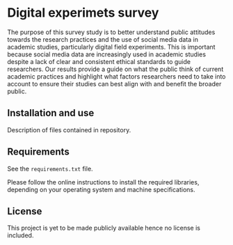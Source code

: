 # Digital experimets survey

The purpose of this survey study is to better understand public attitudes towards the research practices and the use of social media data in academic studies, particularly digital field experiments. This is important because social media data are increasingly used in academic studies despite a lack of clear and consistent ethical standards to guide researchers. Our results provide a guide on what the public think of current academic practices and highlight what factors researchers need to take into account to ensure their studies can best align with and benefit the broader public.

## Installation and use

Description of files contained in repository.


## Requirements

See the `requirements.txt` file.

Please follow the online instructions to install the required libraries, depending on your operating system and machine specifications. 

## License

This project is yet to be made publicly available hence no license is included. 
